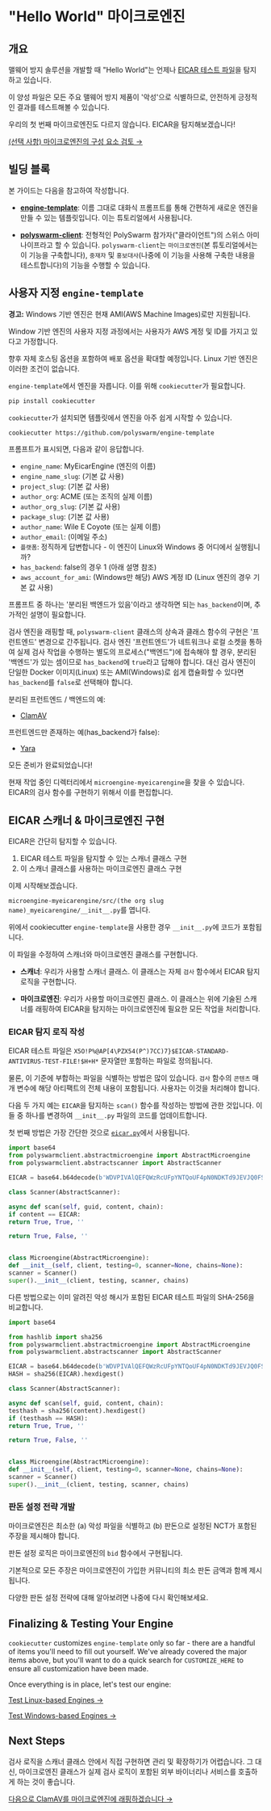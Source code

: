 # "Hello World" 마이크로엔진

## 개요

맬웨어 방지 솔루션을 개발할 때 "Hello World"는 언제나 [EICAR 테스트 파일](https://en.wikipedia.org/wiki/EICAR_test_file)을 탐지하고 있습니다.

이 양성 파일은 모든 주요 맬웨어 방지 제품이 '악성'으로 식별하므로, 안전하게 긍정적인 결과를 테스트해볼 수 있습니다.

우리의 첫 번째 마이크로엔진도 다르지 않습니다. EICAR을 탐지해보겠습니다!

[(선택 사항) 마이크로엔진의 구성 요소 검토 →](/concepts-participants-microengine/#breaking-down-microengines)

## 빌딩 블록

본 가이드는 다음을 참고하여 작성합니다.

* [**engine-template**](https://github.com/polyswarm/engine-template): 이름 그대로 대화식 프롬프트를 통해 간편하게 새로운 엔진을 만들 수 있는 템플릿입니다. 이는 튜토리얼에서 사용됩니다.

* [**polyswarm-client**](https://github.com/polyswarm/polyswarm-client): 전형적인 PolySwarm 참가자("클라이언트")의 스위스 아미 나이프라고 할 수 있습니다. `polyswarm-client`는 `마이크로엔진`(본 튜토리얼에서는 이 기능을 구축합니다), `중재자` 및 `홍보대사`(나중에 이 기능을 사용해 구축한 내용을 테스트합니다)의 기능을 수행할 수 있습니다.

## 사용자 지정 `engine-template`

<div class="m-flag m-flag--warning">
  <p>
    <strong>경고:</strong>
 Windows 기반 엔진은 현재 AMI(AWS Machine Images)로만 지원됩니다.
  </p>
  <p>
    Window 기반 엔진의 사용자 지정 과정에서는 사용자가 AWS 계정 및 ID를 가지고 있다고 가정합니다.
  </p>
  <p>
    향후 자체 호스팅 옵션을 포함하여 배포 옵션을 확대할 예정입니다. Linux 기반 엔진은 이러한 조건이 없습니다.
  </p>
</div>

`engine-template`에서 엔진을 자릅니다. 이를 위해 `cookiecutter`가 필요합니다.

```bash
pip install cookiecutter
```

`cookiecutter`가 설치되면 템플릿에서 엔진을 아주 쉽게 시작할 수 있습니다.

```bash
cookiecutter https://github.com/polyswarm/engine-template
```

프롬프트가 표시되면, 다음과 같이 응답합니다.

* `engine_name`: MyEicarEngine (엔진의 이름)
* `engine_name_slug`: (기본 값 사용)
* `project_slug`: (기본 값 사용)
* `author_org`: ACME (또는 조직의 실제 이름)
* `author_org_slug`: (기본 값 사용)
* `package_slug`: (기본 값 사용)
* `author_name`: Wile E Coyote (또는 실제 이름)
* `author_email`: (이메일 주소)
* `플랫폼`: 정직하게 답변합니다 - 이 엔진이 Linux와 Windows 중 어디에서 실행됩니까?
* `has_backend`: false의 경우 1 (아래 설명 참조)
* `aws_account_for_ami`: (Windows만 해당) AWS 계정 ID (Linux 엔진의 경우 기본 값 사용)

<div class="m-callout">
  <p>프롬프트 중 하나는 '분리된 백엔드가 있음'이라고 생각하면 되는 <code>has_backend</code>이며, 추가적인 설명이 필요합니다.</p>
  <p>검사 엔진을 래핑할 때, <code>polyswarm-client</code> 클래스의 상속과 클래스 함수의 구현은 '프런트엔드' 변경으로 간주됩니다. 검사 엔진 '프런트엔드'가 네트워크나 로컬 소켓을 통하여 실제 검사 작업을 수행하는 별도의 프로세스("백엔드")에 접속해야 할 경우, 분리된 '백엔드'가 있는 셈이므로 <code>has_backend</code>에 <code>true</code>라고 답해야 합니다. 대신 검사 엔진이 단일한 Docker 이미지(Linux) 또는 AMI(Windows)로 쉽게 캡슐화할 수 있다면 <code>has_backend</code>를 <code>false</code>로 선택해야 합니다.</p>
  <p>분리된 프런트엔드 / 백엔드의 예:</p>
  <ul>
    <li><a href="https://github.com/polyswarm/polyswarm-client/blob/5959742f0014a582baf5046c7bf6694c23f7435e/src/microengine/clamav.py#L18">ClamAV</a></li>
  </ul>
  <p>프런트엔드만 존재하는 예(has_backend가 false):</p>
  <ul>
    <li><a href="https://github.com/polyswarm/polyswarm-client/blob/master/src/microengine/yara.py">Yara</a></li>
  </ul>
</div>

모든 준비가 완료되었습니다!

현재 작업 중인 디렉터리에서 `microengine-myeicarengine`을 찾을 수 있습니다. EICAR의 검사 함수를 구현하기 위해서 이를 편집합니다.

## EICAR 스캐너 & 마이크로엔진 구현

EICAR은 간단히 탐지할 수 있습니다.

1. EICAR 테스트 파일을 탐지할 수 있는 스캐너 클래스 구현
2. 이 스캐너 클래스를 사용하는 마이크로엔진 클래스 구현

이제 시작해보겠습니다.

`microengine-myeicarengine/src/(the org slug name)_myeicarengine/__init__.py`를 엽니다.

위에서 cookiecutter `engine-template`을 사용한 경우 `__init__.py`에 코드가 포함됩니다.

이 파일을 수정하여 스캐너와 마이크로엔진 클래스를 구현합니다.

* **스캐너**: 우리가 사용할 스캐너 클래스. 이 클래스는 자체 `검사` 함수에서 EICAR 탐지 로직을 구현합니다.

* **마이크로엔진**: 우리가 사용할 마이크로엔진 클래스. 이 클래스는 위에 기술된 스캐너를 래핑하여 EICAR을 탐지하는 마이크로엔진에 필요한 모든 작업을 처리합니다.

### EICAR 탐지 로직 작성

EICAR 테스트 파일은 `X5O!P%@AP[4\PZX54(P^)7CC)7}$EICAR-STANDARD-ANTIVIRUS-TEST-FILE!$H+H*` 문자열만 포함하는 파일로 정의됩니다.

물론, 이 기준에 부합하는 파일을 식별하는 방법은 많이 있습니다. `검사` 함수의 `콘텐츠` 매개 변수에 해당 아티팩트의 전체 내용이 포함됩니다. 사용자는 이것을 처리해야 합니다.

다음 두 가지 예는 `EICAR`을 탐지하는 `scan()` 함수를 작성하는 방법에 관한 것입니다. 이들 중 하나를 변경하여 `__init__.py` 파일의 코드를 업데이트합니다.

첫 번째 방법은 가장 간단한 것으로 [`eicar.py`](https://github.com/polyswarm/polyswarm-client/blob/master/src/microengine/eicar.py)에서 사용됩니다.

```python
import base64
from polyswarmclient.abstractmicroengine import AbstractMicroengine
from polyswarmclient.abstractscanner import AbstractScanner

EICAR = base64.b64decode(b'WDVPIVAlQEFQWzRcUFpYNTQoUF4pN0NDKTd9JEVJQ0FSLVNUQU5EQVJELUFOVElWSVJVUy1URVNULUZJTEUhJEgrSCo=')

class Scanner(AbstractScanner):

async def scan(self, guid, content, chain):
if content == EICAR:
return True, True, ''

return True, False, ''


class Microengine(AbstractMicroengine):
def __init__(self, client, testing=0, scanner=None, chains=None):
scanner = Scanner()
super().__init__(client, testing, scanner, chains)

```

다른 방법으로는 이미 알려진 악성 해시가 포함된 EICAR 테스트 파일의 SHA-256을 비교합니다.

```python
import base64

from hashlib import sha256
from polyswarmclient.abstractmicroengine import AbstractMicroengine
from polyswarmclient.abstractscanner import AbstractScanner

EICAR = base64.b64decode(b'WDVPIVAlQEFQWzRcUFpYNTQoUF4pN0NDKTd9JEVJQ0FSLVNUQU5EQVJELUFOVElWSVJVUy1URVNULUZJTEUhJEgrSCo=')
HASH = sha256(EICAR).hexdigest()

class Scanner(AbstractScanner):

async def scan(self, guid, content, chain):
testhash = sha256(content).hexdigest()
if (testhash == HASH):
return True, True, ''

return True, False, ''


class Microengine(AbstractMicroengine):
def __init__(self, client, testing=0, scanner=None, chains=None):
scanner = Scanner()
super().__init__(client, testing, scanner, chains)

```

### 판돈 설정 전략 개발

마이크로엔진은 최소한 (a) 악성 파일을 식별하고 (b) 판돈으로 설정된 NCT가 포함된 주장을 제시해야 합니다.

판돈 설정 로직은 마이크로엔진의 `bid` 함수에서 구현됩니다.

기본적으로 모든 주장은 마이크로엔진이 가입한 커뮤니티의 최소 판돈 금액과 함께 제시됩니다.

다양한 판돈 설정 전략에 대해 알아보려면 나중에 다시 확인해보세요.

## Finalizing & Testing Your Engine

`cookiecutter` customizes `engine-template` only so far - there are a handful of items you'll need to fill out yourself. We've already covered the major items above, but you'll want to do a quick search for `CUSTOMIZE_HERE` to ensure all customization have been made.

Once everything is in place, let's test our engine:

[Test Linux-based Engines →](/testing-linux/)

[Test Windows-based Engines →](/testing-windows/)

## Next Steps

검사 로직을 스캐너 클래스 안에서 직접 구현하면 관리 및 확장하기가 어렵습니다. 그 대신, 마이크로엔진 클래스가 실제 검사 로직이 포함된 외부 바이너리나 서비스를 호출하게 하는 것이 좋습니다.

[다음으로 ClamAV를 마이크로엔진에 래핑하겠습니다 →](/microengines-scratch-to-clamav/)